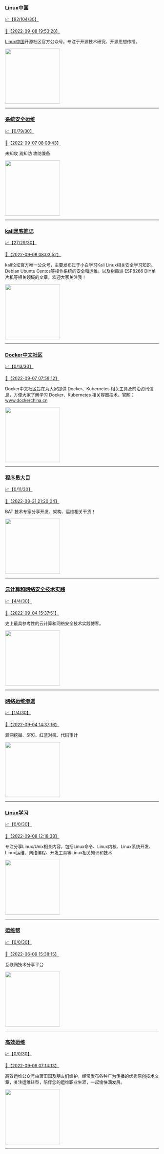 
### [Linux中国](http://wechat.doonsec.com/wechat_echarts/?biz=MjM5NjQ4MjYwMQ==)

[:chart_with_upwards_trend:【92/104/30】](http://wechat.doonsec.com/wechat_echarts/?biz=MjM5NjQ4MjYwMQ==)

[:camera_flash:【2022-09-08 19:53:28】](https://mp.weixin.qq.com/s?__biz=MjM5NjQ4MjYwMQ==&mid=2664665853&idx=1&sn=0404307fd0cf055622a466c8d0397f69&chksm=bdcfa9bb8ab820adaee5fac0e23d81cabbc09f483060f73752962ade21224be7268e74ed780e&scene=27&key=e8677526fb452b6d9af315315472a1e0cf91386120ed932db38cb7f5f6dc62acdeb09a0e007d816124a4898f173c5d67321c60b9042cad5f91c47cff114d775dfbc8698dc06cda2e3c009837affd135baef4ce8137781ea61571415a37c8ae16dfaf9165e5261f8d8c166736e913972ba582cdcf16f0441761d7aecca0df946d&ascene=15&uin=NTY2NTA4NjQ%3D&devicetype=Windows+Server+2016+x64&version=63070517&lang=zh_CN&session_us=gh_bdbfaffcf899&exportkey=A4xlJ8ZUuqTQTruR6OUu9%2FI%3D&acctmode=0&pass_ticket=SA7aDNchxSYOs1MVgVV9nCJiT931HC99QqLUbaFkJcozVRSomAePu3YV9LG7SNBS&wx_header=0&fontgear=2&scene=27#wechat_redirect)

[Linux中国](https://linux.cn/)开源社区官方公众号。专注于开源技术研究、开源思想传播。

<img align="top" width="180" src="http://open.weixin.qq.com/qr/code?username=gh_52ef55f8adfd" alt="" />

---


### [系统安全运维](http://wechat.doonsec.com/wechat_echarts/?biz=Mzk0NjE0NDc5OQ==)

[:chart_with_upwards_trend:【0/79/30】](http://wechat.doonsec.com/wechat_echarts/?biz=Mzk0NjE0NDc5OQ==)

[:camera_flash:【2022-09-07 08:08:43】](https://mp.weixin.qq.com/s?__biz=Mzk0NjE0NDc5OQ==&mid=2247509582&idx=1&sn=978e433c1ef69babb88bfb2b7eab93ad&chksm=c308753ef47ffc2850810330c976bf4f667a3dff9a02027cd991512af59b742ddaee66d6b1d6&scene=27#wechat_redirect)

未知攻 焉知防 攻防兼备

<img align="top" width="180" src="http://open.weixin.qq.com/qr/code?username=gh_2c298b630170" alt="" />

---


### [kali黑客笔记](http://wechat.doonsec.com/wechat_echarts/?biz=MzkxMzIwNTY1OA==)

[:chart_with_upwards_trend:【27/29/30】](http://wechat.doonsec.com/wechat_echarts/?biz=MzkxMzIwNTY1OA==)

[:camera_flash:【2022-09-08 08:03:52】](https://mp.weixin.qq.com/s?__biz=MzkxMzIwNTY1OA==&mid=2247490960&idx=1&sn=af3b3df7bd6438efd1da2b82da85845c&chksm=c1006d65f677e47343f7a8a87d40923214a7193ee4ae936a60c2e231401956b90a62a53e60f6&scene=27#wechat_redirect)

kali论坛官方唯一公众号，主要发布过于小白学习Kali Linux相关安全学习知识。Debian Ubuntu Centos等操作系统的安全和运维。以及树莓派 ESP8266 DIY单片机等相关领域的文章，欢迎大家关注我！

<img align="top" width="180" src="http://open.weixin.qq.com/qr/code?username=gh_fbcaf351ddc1" alt="" />

---


### [Docker中文社区](http://wechat.doonsec.com/wechat_echarts/?biz=MzI1NzI5NDM4Mw==)

[:chart_with_upwards_trend:【0/13/30】](http://wechat.doonsec.com/wechat_echarts/?biz=MzI1NzI5NDM4Mw==)

[:camera_flash:【2022-09-07 07:58:12】](https://mp.weixin.qq.com/s?__biz=MzI1NzI5NDM4Mw==&mid=2247493036&idx=1&sn=0652f2ff9052ad6b69e3e30d8a0b1444&chksm=ea1b0cecdd6c85fabde9c8fbd8bbe1fd236bf7928273790143410f1ae26c5f2dc95af9803e7f&scene=27&key=e8677526fb452b6d7d86574c404c7763840a95cdb40414f1462e4c6e4f2740c1c89f47b42e79421c0b8d466229a944dcddbffc677425f79860dd66a74271e09ec8963a3c1e16500e85874a9b195c3c8938f2cbee6e51eb34d8b16e9b76641ad31e1b391d70843cbc4377a0ef5b4b9fb5a9768433bef3ba66dda574a35cc04fec&ascene=15&uin=NTY2NTA4NjQ%3D&devicetype=Windows+Server+2016+x64&version=63070517&lang=zh_CN&session_us=gh_bdbfaffcf899&exportkey=A5R8MTTdAntG2dHqPjQveVE%3D&acctmode=0&pass_ticket=SA7aDNchxSYOs1MVgVV9nCJiT931HC99QqLUbaFkJcozVRSomAePu3YV9LG7SNBS&wx_header=0&fontgear=2&scene=27#wechat_redirect)

Docker中文社区旨在为大家提供 Docker、Kubernetes 相关工具及前沿资讯信息，方便大家了解学习 Docker、Kubernetes 相关容器技术。官网：www.dockerchina.cn

<img align="top" width="180" src="http://open.weixin.qq.com/qr/code?username=gh_8620cb9f61a5" alt="" />

---


### [程序员大目](http://wechat.doonsec.com/wechat_echarts/?biz=MzI4ODQ3NjE2OA==)

[:chart_with_upwards_trend:【0/11/30】](http://wechat.doonsec.com/wechat_echarts/?biz=MzI4ODQ3NjE2OA==)

[:camera_flash:【2022-08-31 21:20:04】](https://mp.weixin.qq.com/s?__biz=MzI4ODQ3NjE2OA==&mid=2247500088&idx=1&sn=374eab1dcc2886da763251faa31770c0&chksm=ec3f5c5fdb48d549a4cc504f32382329252aeabc598284a42d45ffede080f6a89545ba0858c7&scene=27#wechat_redirect)

BAT 技术专家分享开发、架构、运维相关干货！

<img align="top" width="180" src="http://open.weixin.qq.com/qr/code?username=gh_e6849e368b5f" alt="" />

---


### [云计算和网络安全技术实践](http://wechat.doonsec.com/wechat_echarts/?biz=MzA3MjM5MDc2Nw==)

[:chart_with_upwards_trend:【4/4/30】](http://wechat.doonsec.com/wechat_echarts/?biz=MzA3MjM5MDc2Nw==)

[:camera_flash:【2022-09-04 15:37:51】](https://mp.weixin.qq.com/s?__biz=MzA3MjM5MDc2Nw==&mid=2650747102&idx=1&sn=84bdd70aef4c354035dc4b7122f90ce4&chksm=871491deb06318c88d765a800772b4d23a4ad3da06d71c9404c934f7c70abbac23ff500376f5&scene=27#wechat_redirect)

史上最具参考性的云计算和网络安全技术实践博客。

<img align="top" width="180" src="http://open.weixin.qq.com/qr/code?username=gh_34d6b0cb5633" alt="" />

---


### [网络运维渗透](http://wechat.doonsec.com/wechat_echarts/?biz=MzA3MjMxODUwNg==)

[:chart_with_upwards_trend:【1/4/30】](http://wechat.doonsec.com/wechat_echarts/?biz=MzA3MjMxODUwNg==)

[:camera_flash:【2022-09-04 14:37:16】](https://mp.weixin.qq.com/s?__biz=MzA3MjMxODUwNg==&mid=2247485306&idx=1&sn=2e1aca4599c1b164dff667a4a81db472&chksm=9f216c3fa856e529a42083a911487bf6f9448dbe02020cefa6d8779d35010aa0f272e435afe6&scene=27#wechat_redirect)

漏洞挖掘、SRC、红蓝对抗、代码审计

<img align="top" width="180" src="http://open.weixin.qq.com/qr/code?username=gh_304f5239b3b0" alt="" />

---


### [Linux学习](http://wechat.doonsec.com/wechat_echarts/?biz=MzI4MDEwNzAzNg==)

[:chart_with_upwards_trend:【0/0/30】](http://wechat.doonsec.com/wechat_echarts/?biz=MzI4MDEwNzAzNg==)

[:camera_flash:【2022-09-08 12:18:38】](https://mp.weixin.qq.com/s?__biz=MzI4MDEwNzAzNg==&mid=2649458789&idx=1&sn=3f35efc44e90a9677efb3d91f0e9bf09&chksm=f3a2a916c4d52000a94ad3b5ca1428e01690a0e11fc3fa9235e6b961f8e9221398ae02ba0b87&scene=27#wechat_redirect)

专注分享Linux/Unix相关内容，包括Linux命令、Linux内核、Linux系统开发、Linux运维、网络编程、开发工具等Linux相关知识和技术

<img align="top" width="180" src="http://open.weixin.qq.com/qr/code?username=gh_cb990d3ccd5f" alt="" />

---


### [运维帮](http://wechat.doonsec.com/wechat_echarts/?biz=MzA3MzYwNjQ3NA==)

[:chart_with_upwards_trend:【0/0/30】](http://wechat.doonsec.com/wechat_echarts/?biz=MzA3MzYwNjQ3NA==)

[:camera_flash:【2022-06-09 15:38:15】](https://mp.weixin.qq.com/s?__biz=MzA3MzYwNjQ3NA==&mid=2651301005&idx=1&sn=591c720a722d1091269049b822fa468b&chksm=84ff70a8b388f9beca2bbd95f4aa3fe7cb5fcb95b2b822a01b29b2a778b1a50d3ae19a0f9b3b&scene=27&key=3820ae6439ecdd67569d451dccff2df72725e4e22c34cf0a6ddd9a37045228bd9e958856d57127a3f0f2522acca0e50d1b9db03eea86dde0680fbf05e411e63a283bfecaed40196b0ed89737b29cc623c841187edc0bd2d4550f25978018b7b304803ce91e21d90c852d7aba839600f479f9b865321cb8c5435b0cd4edb5a8b0&ascene=15&uin=NTY2NTA4NjQ%3D&devicetype=Windows+Server+2016+x64&version=63060012&lang=zh_CN&session_us=gh_fc624022782d&exportkey=AxkXZwZaGn73CaYoM3ekAIk%3D&acctmode=0&pass_ticket=LY1K1kgm7M57xazR8DnzDx%2BiXiK1JFuyFgS5dcc8bbJqloaGfg67cPFCEdwYtoyz&wx_header=0&fontgear=2&scene=27#wechat_redirect)

互联网技术分享平台

<img align="top" width="180" src="http://open.weixin.qq.com/qr/code?username=gh_445a39329cd8" alt="" />

---


### [高效运维](http://wechat.doonsec.com/wechat_echarts/?biz=MzA4Nzg5Nzc5OA==)

[:chart_with_upwards_trend:【0/0/30】](http://wechat.doonsec.com/wechat_echarts/?biz=MzA4Nzg5Nzc5OA==)

[:camera_flash:【2022-09-09 07:14:13】](https://mp.weixin.qq.com/s?__biz=MzA4Nzg5Nzc5OA==&mid=2651722863&idx=1&sn=52aa29aaad7734673494f9cbd3454a65&chksm=8bc8d7c6bcbf5ed0c5eb6dfed31b48bf99ebbd86e521f1c5dfd9282d128221e612b1e6089b7d&scene=27#wechat_redirect)

高效运维公众号由萧田国及朋友们维护，经常发布各种广为传播的优秀原创技术文章，关注运维转型，陪伴您的运维职业生涯，一起愉快滴发展。

<img align="top" width="180" src="http://open.weixin.qq.com/qr/code?username=gh_0fdeda7cb50a" alt="" />

---

